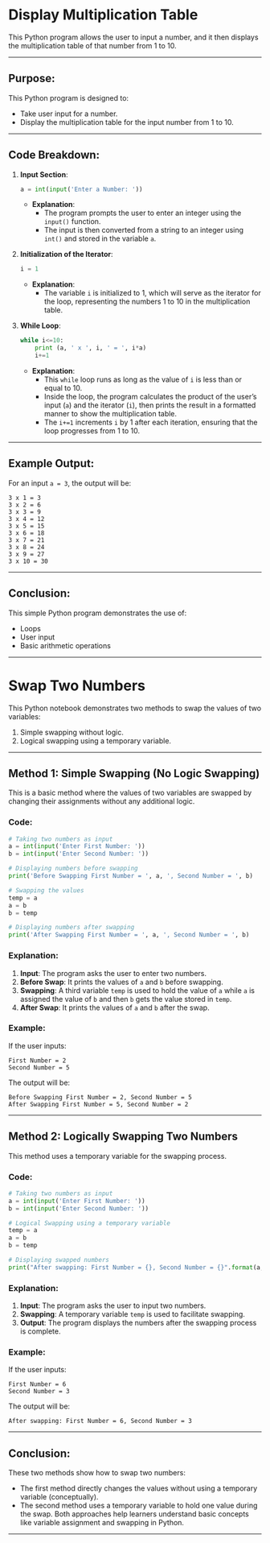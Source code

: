 # Display Multiplication Table

This Python program allows the user to input a number, and it then displays the multiplication table of that number from 1 to 10.

---

## Purpose:

This Python program is designed to:
- Take user input for a number.
- Display the multiplication table for the input number from 1 to 10.

---

## Code Breakdown:

1. **Input Section**:
   ```python
   a = int(input('Enter a Number: '))
   ```
   - **Explanation**: 
     - The program prompts the user to enter an integer using the `input()` function.
     - The input is then converted from a string to an integer using `int()` and stored in the variable `a`.

2. **Initialization of the Iterator**:
   ```python
   i = 1
   ```
   - **Explanation**:
     - The variable `i` is initialized to 1, which will serve as the iterator for the loop, representing the numbers 1 to 10 in the multiplication table.

3. **While Loop**:
   ```python
   while i<=10:
       print (a, ' x ', i, ' = ', i*a)
       i+=1
   ```
   - **Explanation**:
     - This `while` loop runs as long as the value of `i` is less than or equal to 10.
     - Inside the loop, the program calculates the product of the user’s input (`a`) and the iterator (`i`), then prints the result in a formatted manner to show the multiplication table.
     - The `i+=1` increments `i` by 1 after each iteration, ensuring that the loop progresses from 1 to 10.

---

## Example Output:

For an input `a = 3`, the output will be:

```
3 x 1 = 3
3 x 2 = 6
3 x 3 = 9
3 x 4 = 12
3 x 5 = 15
3 x 6 = 18
3 x 7 = 21
3 x 8 = 24
3 x 9 = 27
3 x 10 = 30
```

---

## Conclusion:

This simple Python program demonstrates the use of:
- Loops
- User input
- Basic arithmetic operations

---

# Swap Two Numbers

This Python notebook demonstrates two methods to swap the values of two variables:
1. Simple swapping without logic.
2. Logical swapping using a temporary variable.

---

## Method 1: Simple Swapping (No Logic Swapping)

This is a basic method where the values of two variables are swapped by changing their assignments without any additional logic.

### Code:

```python
# Taking two numbers as input
a = int(input('Enter First Number: '))
b = int(input('Enter Second Number: '))

# Displaying numbers before swapping
print('Before Swapping First Number = ', a, ', Second Number = ', b)

# Swapping the values
temp = a
a = b
b = temp

# Displaying numbers after swapping
print('After Swapping First Number = ', a, ', Second Number = ', b)
```

### Explanation:
1. **Input**: The program asks the user to enter two numbers.
2. **Before Swap**: It prints the values of `a` and `b` before swapping.
3. **Swapping**: A third variable `temp` is used to hold the value of `a` while `a` is assigned the value of `b` and then `b` gets the value stored in `temp`.
4. **After Swap**: It prints the values of `a` and `b` after the swap.

### Example:

If the user inputs:
```
First Number = 2
Second Number = 5
```

The output will be:
```
Before Swapping First Number = 2, Second Number = 5
After Swapping First Number = 5, Second Number = 2
```

---

## Method 2: Logically Swapping Two Numbers

This method uses a temporary variable for the swapping process.

### Code:

```python
# Taking two numbers as input
a = int(input('Enter First Number: '))
b = int(input('Enter Second Number: '))

# Logical Swapping using a temporary variable
temp = a
a = b
b = temp

# Displaying swapped numbers
print("After swapping: First Number = {}, Second Number = {}".format(a, b))
```

### Explanation:
1. **Input**: The program asks the user to input two numbers.
2. **Swapping**: A temporary variable `temp` is used to facilitate swapping.
3. **Output**: The program displays the numbers after the swapping process is complete.

### Example:

If the user inputs:
```
First Number = 6
Second Number = 3
```

The output will be:
```
After swapping: First Number = 6, Second Number = 3
```

---

## Conclusion:

These two methods show how to swap two numbers:
- The first method directly changes the values without using a temporary variable (conceptually).
- The second method uses a temporary variable to hold one value during the swap.
Both approaches help learners understand basic concepts like variable assignment and swapping in Python.

---

